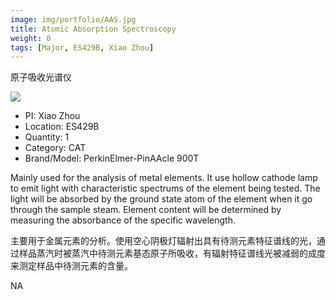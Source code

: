 ```yaml
---
image: img/portfolio/AAS.jpg
title: Atomic Absorption Spectroscopy
weight: 0
tags: [Major, ES429B, Xiao Zhou]
---
```


原子吸收光谱仪

<!--more-->

![](../../img/portfolio/AAS.jpg)

- PI: Xiao Zhou
- Location: ES429B
- Quantity: 1
- Category: CAT
- Brand/Model: PerkinElmer-PinAAcle 900T

Mainly used for the analysis of metal elements. It use hollow cathode lamp to emit light with characteristic spectrums of the element being tested. The light will be absorbed by the ground state atom of the element when it go through the sample steam. Element content will be determined by measuring the absorbance of the specific wavelength.

主要用于金属元素的分析。使用空心阴极灯辐射出具有待测元素特征谱线的光，通过样品蒸汽时被蒸汽中待测元素基态原子所吸收，有辐射特征谱线光被减弱的成度来测定样品中待测元素的含量。

NA

